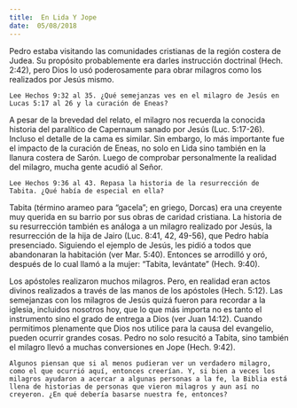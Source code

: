 ```yaml
---
title:  En Lida Y Jope
date:  05/08/2018
---
```


Pedro estaba visitando las comunidades cristianas de la región costera de Judea. Su propósito probablemente era darles instrucción doctrinal (Hech. 2:42), pero Dios lo usó poderosamente para obrar milagros como los realizados por Jesús mismo.

`Lee Hechos 9:32 al 35. ¿Qué semejanzas ves en el milagro de Jesús en Lucas 5:17 al 26 y la curación de Eneas?`

A pesar de la brevedad del relato, el milagro nos recuerda la conocida historia del paralítico de Capernaum sanado por Jesús (Luc. 5:17-26). Incluso el detalle de la cama es similar. Sin embargo, lo más importante fue el impacto de la curación de Eneas, no solo en Lida sino también en la llanura costera de Sarón. Luego de comprobar personalmente la realidad del milagro, mucha gente acudió al Señor.

`Lee Hechos 9:36 al 43. Repasa la historia de la resurrección de Tabita. ¿Qué había de especial en ella?`

Tabita (término arameo para “gacela”; en griego, Dorcas) era una creyente muy querida en su barrio por sus obras de caridad cristiana. La historia de su resurrección también es análoga a un milagro realizado por Jesús, la resurrección de la hija de Jairo (Luc. 8:41, 42, 49-56), que Pedro había presenciado. Siguiendo el ejemplo de Jesús, les pidió a todos que abandonaran la habitación (ver Mar. 5:40). Entonces se arrodilló y oró, después de lo cual llamó a la mujer: “Tabita, levántate” (Hech. 9:40).

Los apóstoles realizaron muchos milagros. Pero, en realidad eran actos divinos realizados a través de las manos de los apóstoles (Hech. 5:12). Las semejanzas con los milagros de Jesús quizá fueron para recordar a la iglesia, incluidos nosotros hoy, que lo que más importa no es tanto el instrumento sino el grado de entrega a Dios (ver Juan 14:12). Cuando permitimos plenamente que Dios nos utilice para la causa del evangelio, pueden ocurrir grandes cosas. Pedro no solo resucitó a Tabita, sino también el milagro llevó a muchas conversiones en Jope (Hech. 9:42).

`Algunos piensan que si al menos pudieran ver un verdadero milagro, como el que ocurrió aquí, entonces creerían. Y, si bien a veces los milagros ayudaron a acercar a algunas personas a la fe, la Biblia está llena de historias de personas que vieron milagros y aun así no creyeron. ¿En qué debería basarse nuestra fe, entonces?`
